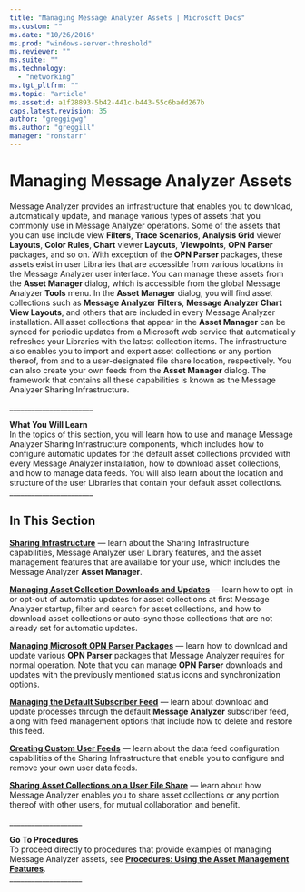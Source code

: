 ```yaml
---
title: "Managing Message Analyzer Assets | Microsoft Docs"
ms.custom: ""
ms.date: "10/26/2016"
ms.prod: "windows-server-threshold"
ms.reviewer: ""
ms.suite: ""
ms.technology: 
  - "networking"
ms.tgt_pltfrm: ""
ms.topic: "article"
ms.assetid: a1f28893-5b42-441c-b443-55c6badd267b
caps.latest.revision: 35
author: "greggigwg"
ms.author: "greggill"
manager: "ronstarr"
---
```

# Managing Message Analyzer Assets
Message Analyzer provides an infrastructure that enables you to download, automatically update, and manage various types of assets that you commonly use in Message Analyzer operations. Some of the assets that you can use include view **Filters**, **Trace Scenarios**, **Analysis Grid** viewer **Layouts**, **Color Rules**, **Chart** viewer **Layouts**, **Viewpoints**, **OPN Parser** packages, and so on. With exception of the **OPN Parser** packages, these assets exist in user Libraries that are accessible from various locations in the Message Analyzer user interface. You can manage these assets from the **Asset Manager** dialog, which is accessible from the global Message Analyzer **Tools** menu. In the **Asset Manager** dialog, you will find asset collections such as **Message Analyzer Filters**, **Message Analyzer Chart View Layouts**, and others that are included in every Message Analyzer installation. All asset collections that appear in the **Asset Manager** can be synced for periodic updates from a Microsoft web service that automatically refreshes your Libraries with the latest collection items. The infrastructure also enables you to import and export asset collections or any portion thereof, from and to a user-designated file share location, respectively. You can also create your own feeds from the **Asset Manager** dialog. The framework that contains all these capabilities is known as the Message Analyzer Sharing Infrastructure.  
  
 ______________________\_  
  
 **What You Will Learn**   
In the topics of this section, you will learn how to use and manage Message Analyzer Sharing Infrastructure components, which includes how to configure automatic updates for the default asset collections provided with every Message Analyzer installation, how to download asset collections, and how to manage data feeds. You will also learn about the location and structure of the user Libraries that contain your default asset collections.   
______________________\_  
  
## In This Section  
 **[Sharing Infrastructure](sharing-infrastructure.md)**  — learn about the Sharing Infrastructure capabilities, Message Analyzer user Library features, and the asset management features that are available for your use, which includes the Message Analyzer **Asset Manager**.  
  
 **[Managing Asset Collection Downloads and Updates](managing-asset-collection-downloads-and-updates.md)**  — learn how to opt-in or opt-out of automatic updates for asset collections at first Message Analyzer startup, filter and search for asset collections, and how to download asset collections or auto-sync those collections that are not already set for automatic updates.  
  
 **[Managing Microsoft OPN Parser Packages](managing-microsoft-opn-parser-packages.md)**  — learn how to download and update various **OPN Parser** packages that Message Analyzer requires for normal operation. Note that you can manage **OPN Parser** downloads and updates with the previously mentioned status icons and synchronization options.  
  
 **[Managing the Default Subscriber Feed](managing-the-default-subscriber-feed.md)**  — learn about download and update processes through the default **Message Analyzer** subscriber feed, along with feed management options that include how to delete and restore this feed.  
  
 **[Creating Custom User Feeds](creating-custom-user-feeds.md)**  — learn about the data feed configuration capabilities of the Sharing Infrastructure that enable you to configure and remove your own user data feeds.  
  
 **[Sharing Asset Collections on a User File Share](sharing-asset-collections-on-a-user-file-share.md)**  — learn about how Message Analyzer enables you to share asset collections or any portion thereof with other users, for mutual collaboration and benefit.  
  
 ___________________\_  
  
 **Go To Procedures**   
To proceed directly to procedures that provide examples of managing Message Analyzer assets, see **[Procedures: Using the Asset Management Features](procedures-using-the-asset-management-features.md)**.  
___________________\_